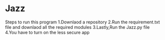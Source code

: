 # Jazz
Steps to run this program
1.Downlaod a repository 
2.Run the requirement.txt  file and downlaod all the required modules
3.Lastly,Run the Jazz.py file 
4.You have to turn on the less secure app
